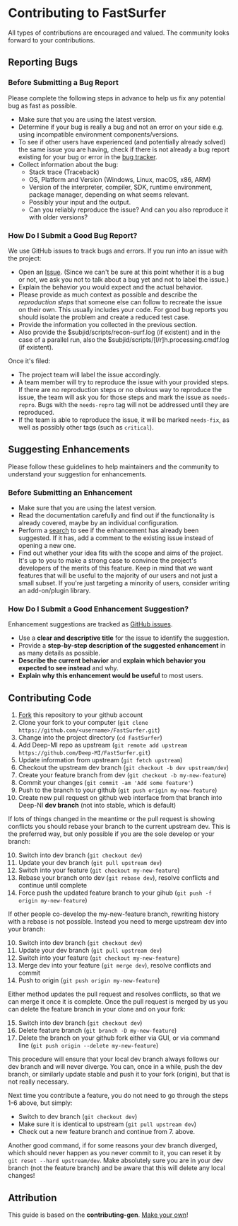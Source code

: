 # Contributing to FastSurfer

All types of contributions are encouraged and valued. The community looks forward to your contributions.

## Reporting Bugs

### Before Submitting a Bug Report

Please complete the following steps in advance to help us fix any potential bug as fast as possible.

- Make sure that you are using the latest version.
- Determine if your bug is really a bug and not an error on your side e.g. using incompatible environment components/versions.
- To see if other users have experienced (and potentially already solved) the same issue you are having, check if there is not already a bug report existing for your bug or error in the [bug tracker](https://github.com/Deep-MI/FastSurfer/issues?q=label%3Abug).
- Collect information about the bug:
  - Stack trace (Traceback)
  - OS, Platform and Version (Windows, Linux, macOS, x86, ARM)
  - Version of the interpreter, compiler, SDK, runtime environment, package manager, depending on what seems relevant.
  - Possibly your input and the output.
  - Can you reliably reproduce the issue? And can you also reproduce it with older versions?

### How Do I Submit a Good Bug Report?

We use GitHub issues to track bugs and errors. If you run into an issue with the project:

- Open an [Issue](https://github.com/Deep-MI/FastSurfer/issues/new). (Since we can't be sure at this point whether it is a bug or not, we ask you not to talk about a bug yet and not to label the issue.)
- Explain the behavior you would expect and the actual behavior.
- Please provide as much context as possible and describe the *reproduction steps* that someone else can follow to recreate the issue on their own. This usually includes your code. For good bug reports you should isolate the problem and create a reduced test case.
- Provide the information you collected in the previous section.
- Also provide the $subjid/scripts/recon-surf.log (if existent) and in the case of a parallel run, also the $subjid/scripts/[l/r]h.processing.cmdf.log (if existent).

Once it's filed:

- The project team will label the issue accordingly.
- A team member will try to reproduce the issue with your provided steps. If there are no reproduction steps or no obvious way to reproduce the issue, the team will ask you for those steps and mark the issue as `needs-repro`. Bugs with the `needs-repro` tag will not be addressed until they are reproduced.
- If the team is able to reproduce the issue, it will be marked `needs-fix`, as well as possibly other tags (such as `critical`).

## Suggesting Enhancements

Please follow these guidelines to help maintainers and the community to understand your suggestion for enhancements.

### Before Submitting an Enhancement

- Make sure that you are using the latest version.
- Read the documentation carefully and find out if the functionality is already covered, maybe by an individual configuration.
- Perform a [search](https://github.com/Deep-MI/FastSurfer/issues) to see if the enhancement has already been suggested. If it has, add a comment to the existing issue instead of opening a new one.
- Find out whether your idea fits with the scope and aims of the project. It's up to you to make a strong case to convince the project's developers of the merits of this feature. Keep in mind that we want features that will be useful to the majority of our users and not just a small subset. If you're just targeting a minority of users, consider writing an add-on/plugin library.

### How Do I Submit a Good Enhancement Suggestion?

Enhancement suggestions are tracked as [GitHub issues](https://github.com/Deep-MI/FastSurfer/issues).

- Use a **clear and descriptive title** for the issue to identify the suggestion.
- Provide a **step-by-step description of the suggested enhancement** in as many details as possible.
- **Describe the current behavior** and **explain which behavior you expected to see instead** and why.
- **Explain why this enhancement would be useful** to most users.

## Contributing Code

1. [Fork](https://docs.github.com/en/get-started/quickstart/fork-a-repo) this repository to your github account
2. Clone your fork to your computer (`git clone https://github.com/<username>/FastSurfer.git`)
3. Change into the project directory (`cd FastSurfer`)
4. Add Deep-MI repo as upstream (`git remote add upstream https://github.com/Deep-MI/FastSurfer.git`)
5. Update information from upstream (`git fetch upstream`)
6. Checkout the upstream dev branch (`git checkout -b dev upstream/dev`)
7. Create your feature branch from dev (`git checkout -b my-new-feature`)
8. Commit your changes (`git commit -am 'Add some feature'`)
9. Push to the branch to your github (`git push origin my-new-feature`)
10. Create new pull request on github web interface from that branch into Deep-NI **dev branch** (not into stable, which is default)

If lots of things changed in the meantime or the pull request is showing conflicts you should rebase your branch to the current upstream dev.
This is the preferred way, but only possible if you are the sole develop or your branch:

10. Switch into dev branch (`git checkout dev`)
11. Update your dev branch (`git pull upstream dev`)
12. Switch into your feature (`git checkout my-new-feature`)
13. Rebase your branch onto dev (`git rebase dev`), resolve conflicts and continue until complete
14. Force push the updated feature branch to your gihub (`git push -f origin my-new-feature`)

If other people co-develop the my-new-feature branch, rewriting history with a rebase is not possible.
Instead you need to merge upstream dev into your branch:

10. Switch into dev branch (`git checkout dev`)
11. Update your dev branch (`git pull upstream dev`)
12. Switch into your feature (`git checkout my-new-feature`)
13. Merge dev into your feature (`git merge dev`), resolve conflicts and commit
14. Push to origin (`git push origin my-new-feature`)

Either method updates the pull request and resolves conflicts, so that we can merge it once it is complete.
Once the pull request is merged by us you can delete the feature branch in your clone and on your fork:

15. Switch into dev branch (`git checkout dev`)
16. Delete feature branch (`git branch -D my-new-feature`)
17. Delete the branch on your github fork either via GUI, or via command line (`git push origin --delete my-new-feature`)

This procedure will ensure that your local dev branch always follows our dev branch and will never diverge. You can, once in a while, push the dev branch, or similarly update stable and push it to your fork (origin), but that is not really necessary. 

Next time you contribute a feature, you do not need to go through the steps 1-6 above, but simply:
- Switch to dev branch (`git checkout dev`)
- Make sure it is identical to upstream (`git pull upstream dev`)
- Check out a new feature branch and continue from 7. above. 

Another good command, if for some reasons your dev branch diverged, which should never happen as you never commit to it, you can reset it by `git reset --hard upstream/dev`. Make absolutely sure you are in your dev branch (not the feature branch) and be aware that this will delete any local changes!

## Attribution

This guide is based on the **contributing-gen**. [Make your own](https://github.com/bttger/contributing-gen)!
